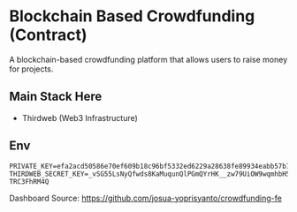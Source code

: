 # Blockchain Based Crowdfunding (Contract)

A blockchain-based crowdfunding platform that allows users to raise money for projects.

## Main Stack Here
- Thirdweb (Web3 Infrastructure)

## Env

```env
PRIVATE_KEY=efa2acd50586e70ef609b18c96bf5332ed6229a28638fe89934eabb57b76f6f6
THIRDWEB_SECRET_KEY=_vSG55LsNyQfwds8KaMuqunQlPGmQYrHK__zw79UiOW9wqmhbH5eGndUB8KZI4evWs50dUOUKe8-TRC3FhRM4Q
```


Dashboard Source: https://github.com/josua-yoprisyanto/crowdfunding-fe

